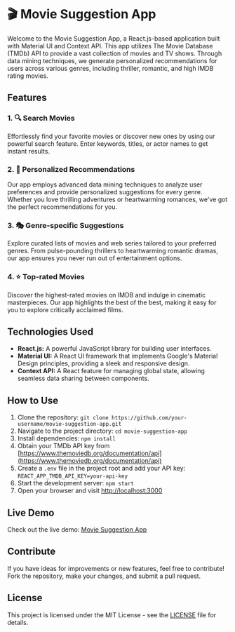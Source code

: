 
# 🎬 Movie Suggestion App

Welcome to the Movie Suggestion App, a React.js-based application built with Material UI and Context API. This app utilizes The Movie Database (TMDb) API to provide a vast collection of movies and TV shows. Through data mining techniques, we generate personalized recommendations for users across various genres, including thriller, romantic, and high IMDB rating movies.

## Features

### 1. 🔍 Search Movies
Effortlessly find your favorite movies or discover new ones by using our powerful search feature. Enter keywords, titles, or actor names to get instant results.

### 2. 🎉 Personalized Recommendations
Our app employs advanced data mining techniques to analyze user preferences and provide personalized suggestions for every genre. Whether you love thrilling adventures or heartwarming romances, we've got the perfect recommendations for you.

### 3. 🎭 Genre-specific Suggestions
Explore curated lists of movies and web series tailored to your preferred genres. From pulse-pounding thrillers to heartwarming romantic dramas, our app ensures you never run out of entertainment options.

### 4. ⭐ Top-rated Movies
Discover the highest-rated movies on IMDB and indulge in cinematic masterpieces. Our app highlights the best of the best, making it easy for you to explore critically acclaimed films.

## Technologies Used

- **React.js:** A powerful JavaScript library for building user interfaces.
- **Material UI:** A React UI framework that implements Google's Material Design principles, providing a sleek and responsive design.
- **Context API:** A React feature for managing global state, allowing seamless data sharing between components.

## How to Use

1. Clone the repository: `git clone https://github.com/your-username/movie-suggestion-app.git`
2. Navigate to the project directory: `cd movie-suggestion-app`
3. Install dependencies: `npm install`
4. Obtain your TMDb API key from [https://www.themoviedb.org/documentation/api](https://www.themoviedb.org/documentation/api)
5. Create a `.env` file in the project root and add your API key: `REACT_APP_TMDB_API_KEY=your-api-key`
6. Start the development server: `npm start`
7. Open your browser and visit [http://localhost:3000](http://localhost:3000)

## Live Demo

Check out the live demo: [Movie Suggestion App](https://movie-suggestion-web.netlify.app/)

## Contribute

If you have ideas for improvements or new features, feel free to contribute! Fork the repository, make your changes, and submit a pull request.

## License

This project is licensed under the MIT License - see the [LICENSE](LICENSE) file for details.